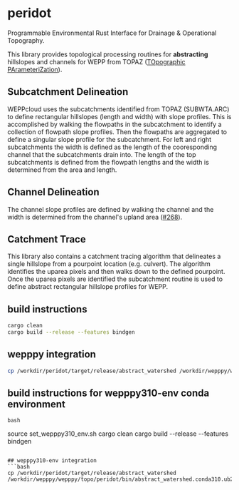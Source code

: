 # peridot
Programmable Environmental Rust Interface for Drainage &amp; Operational Topography.

This library provides topological processing routines for __abstracting__ hillslopes and channels for WEPP from TOPAZ ([TOpographic PArameteriZation](https://github.com/rogerlew/topaz)).

## Subcatchment Delineation

WEPPcloud uses the subcatchments identified from TOPAZ (SUBWTA.ARC) to define rectangular hillslopes (length and width) with slope profiles. This is accomplished by walking the flowpaths in the subcatchment to identify a collection of flowpath slope profiles. 
Then the flowpaths are aggregated to define a singular slope profile for the subcatchment. For left and right subcatchments the width is defined as the length of the cooresponding channel that the subcatchments drain into. The length of the top subcatchments is defined from the flowpath lengths and the width is determined from the area and length.

## Channel Delineation

The channel slope profiles are defined by walking the channel and the width is determined from the channel's upland area ([#268](https://github.com/rogerlew/wepppy/issues/268)).

## Catchment Trace

This library also contains a catchment tracing algorithm that delineates a single hillslope from a pourpoint location (e.g. culvert). The algorithm identifies the uparea pixels and then walks down to the defined pourpoint. Once the uparea pixels are identified the subcatchment routine is used to define abstract rectangular hillslope profiles for WEPP.


## build instructions

```bash
cargo clean
cargo build --release --features bindgen
```

## wepppy integration
```bash
cp /workdir/peridot/target/release/abstract_watershed /workdir/wepppy/wepppy/topo/peridot/bin/
```

## build instructions for wepppy310-env conda environment
```
bash
```
source set_wepppy310_env.sh
cargo clean
cargo build --release --features bindgen
```

## wepppy310-env integration
```bash
cp /workdir/peridot/target/release/abstract_watershed /workdir/wepppy/wepppy/topo/peridot/bin/abstract_watershed.conda310.ub2404
```